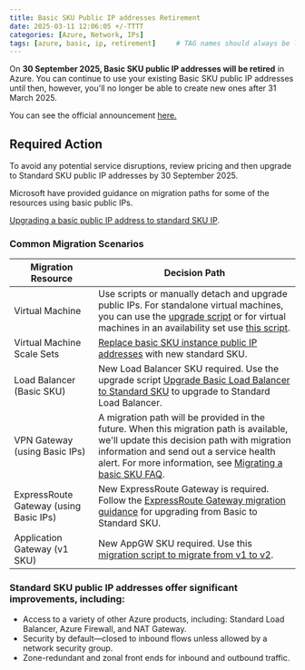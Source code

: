 ```yaml
---
title: Basic SKU Public IP addresses Retirement
date: 2025-03-11 12:06:05 +/-TTTT
categories: [Azure, Network, IPs]
tags: [azure, basic, ip, retirement]     # TAG names should always be lowercase
---
```


On **30 September 2025, Basic SKU public IP addresses will be retired** in Azure. You can continue to use your existing Basic SKU public IP addresses until then, however, you'll no longer be able to create new ones after 31 March 2025.

You can see the official announcement <a href="https://azure.microsoft.com/en-gb/updates?id=upgrade-to-standard-sku-public-ip-addresses-in-azure-by-30-september-2025-basic-sku-will-be-retired" target="_blank">here.</a>

## Required Action

To avoid any potential service disruptions, review pricing and then upgrade to Standard SKU public IP addresses by 30 September 2025.

Microsoft have provided guidance on migration paths for some of the resources using basic public IPs.

<a href="https://learn.microsoft.com/en-gb/azure/virtual-network/ip-services/public-ip-basic-upgrade-guidance" target="_blank">Upgrading a basic public IP address to standard SKU IP</a>.

### Common Migration Scenarios

| Migration Resource  | Decision Path |
| ------------------- |-------------- |
| Virtual Machine | Use scripts or manually detach and upgrade public IPs. For standalone virtual machines, you can use the <a href="https://learn.microsoft.com/en-gb/azure/virtual-network/ip-services/public-ip-upgrade-vm?tabs=azure-cli" target="_blank">upgrade script</a> or for virtual machines in an availability set use <a href="https://learn.microsoft.com/en-gb/azure/virtual-network/ip-services/public-ip-upgrade-availability-set">this script</a>. |
| Virtual Machine Scale Sets | <a href="https://learn.microsoft.com/en-us/azure/virtual-machine-scale-sets/virtual-machine-scale-sets-networking?tabs=portal1#public-ipv4-per-virtual-machine">Replace basic SKU instance public IP addresses</a> with new standard SKU. |
| Load Balancer (Basic SKU) | New Load Balancer SKU required. Use the upgrade script <a href="https://learn.microsoft.com/en-gb/azure/load-balancer/upgrade-basic-standard-with-powershell">Upgrade Basic Load Balancer to Standard SKU</a> to upgrade to Standard Load Balancer. |
| VPN Gateway (using Basic IPs) | A migration path will be provided in the future. When this migration path is available, we'll update this decision path with migration information and send out a service health alert. For more information, see <a href="https://learn.microsoft.com/en-gb/azure/vpn-gateway/vpn-gateway-vpn-faq#migrating-a-basic-sku-public-ip-address-to-standard-sku">Migrating a basic SKU FAQ</a>. |
| ExpressRoute Gateway (using Basic IPs) | New ExpressRoute Gateway is required. Follow the <a href="https://learn.microsoft.com/en-gb/azure/expressroute/gateway-migration">ExpressRoute Gateway migration guidance</a> for upgrading from Basic to Standard SKU. |
| Application Gateway (v1 SKU)  | New AppGW SKU required. Use this <a href="https://learn.microsoft.com/en-gb/azure/application-gateway/migrate-v1-v2">migration script to migrate from v1 to v2</a>.|


### Standard SKU public IP addresses offer significant improvements, including:

- Access to a variety of other Azure products, including: Standard Load Balancer, Azure Firewall, and NAT Gateway.
- Security by default—closed to inbound flows unless allowed by a network security group.
- Zone-redundant and zonal front ends for inbound and outbound traffic.
